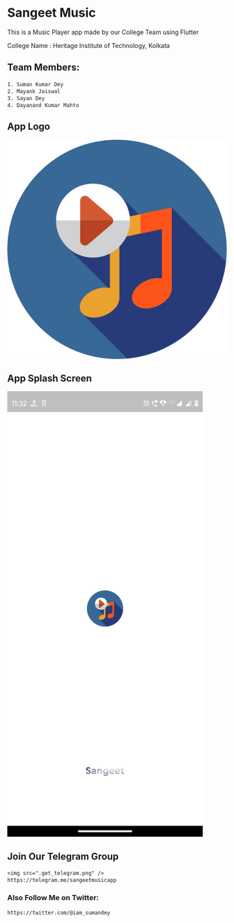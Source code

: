 # Sangeet Music

This is a Music Player app made by our College Team using Flutter

College Name : Heritage Institute of Technology, Kolkata

## Team Members:

    1. Suman Kumar Dey
    2. Mayank Jaiswal
    3. Sayan Dey
    4. Dayanand Kumar Mahto

## App Logo

<img src="./assets/ic_launcher.png" />

## App Splash Screen

<img src="./assets/splash.jpeg" />

## Join Our Telegram Group

    <img src=".get_telegram.png" />
    https://telegram.me/sangeetmusicapp

### Also Follow Me on Twitter:

    https://twitter.com/@iam_sumandey

